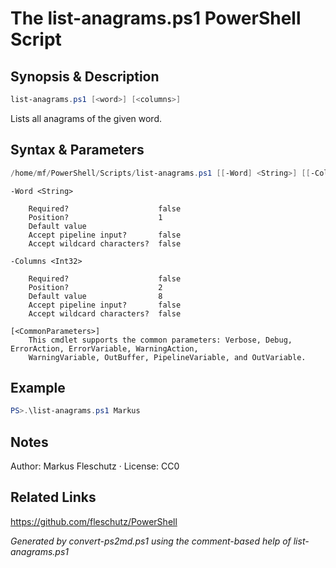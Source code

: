# The list-anagrams.ps1 PowerShell Script

## Synopsis & Description
```powershell
list-anagrams.ps1 [<word>] [<columns>]
```

Lists all anagrams of the given word.

## Syntax & Parameters
```powershell
/home/mf/PowerShell/Scripts/list-anagrams.ps1 [[-Word] <String>] [[-Columns] <Int32>] [<CommonParameters>]
```

```
-Word <String>
    
    Required?                    false
    Position?                    1
    Default value                
    Accept pipeline input?       false
    Accept wildcard characters?  false
```

```
-Columns <Int32>
    
    Required?                    false
    Position?                    2
    Default value                8
    Accept pipeline input?       false
    Accept wildcard characters?  false
```

```
[<CommonParameters>]
    This cmdlet supports the common parameters: Verbose, Debug, ErrorAction, ErrorVariable, WarningAction, 
    WarningVariable, OutBuffer, PipelineVariable, and OutVariable.
```

## Example
```powershell
PS>.\list-anagrams.ps1 Markus
```


## Notes
Author: Markus Fleschutz · License: CC0

## Related Links
https://github.com/fleschutz/PowerShell

*Generated by convert-ps2md.ps1 using the comment-based help of list-anagrams.ps1*
